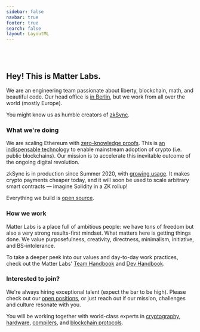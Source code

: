 ```yaml
---
sidebar: false
navbar: true
footer: true
search: false
layout: LayoutML
---
```


<!-- markdownlint-disable -->

<img :src="$withBase('matter_labs_logo_dark.svg')" width="260px"/>

<br>
<br>
<br>

## Hey! This is Matter Labs.

We are an engineering team passionate about liberty, blockchain, math, and beautiful code. Our head office is
[in Berlin](https://www.fullnode.berlin/), but we work from all over the world (mostly Europe).

You might know us as humble creators of [zkSync](https://zksync.io).

### What we're doing

We are scaling Ethereum with [zero-knowledge proofs](https://github.com/matter-labs/awesome-zero-knowledge-proofs/).
This is
[an indispensable technology](https://medium.com/matter-labs/evaluating-ethereum-l2-scaling-solutions-a-comparison-framework-b6b2f410f955)
to enable mainstream adoption of crypto (i.e. public blockchains). Our mission is to accelerate this inevitable outcome
of the ongoing digital revolution.

zkSync is in production since Summer 2020, with [growing usage](https://zkscan.io). It makes crypto payments cheaper
today, and it will soon be used to scale arbitrary smart contracts — imagine Solidity in a ZK rollup!

Everything we build is [open source](https://github.com/matter-labs).

### How we work

Matter Labs is a place full of ambitious people: we have tons of freedom but also a very strong results-first mindset.
What matters here is getting things done. We value purposefulness, creativity, directness, minimalism, initiative, and
BS-intolerance.

To take a deeper peek into our values and day-to-day work practices, check out the Matter Labs'
[Team Handbook](https://www.notion.so/matterlabs/Matter-Labs-Team-Handbook-43342b471fe14f05b2baf250cb7c7a02) and
[Dev Handbook](https://www.notion.so/matterlabs/Matter-Labs-Dev-Handbook-734f92a38b1d42d3be024886b578ac18).

### Interested to join?

We're always hiring exceptional talent (expect the bar to be high). Please check out our
[open positions](https://www.notion.so/matterlabs/Jobs-4a69ed0f7acb45c89f662cf12dbc2464), or just reach out if our
mission, challenges and culture resonate with you.

You will be working together with world-class experts in [cryptography](https://eprint.iacr.org/2019/1400.pdf),
[hardware](https://medium.com/matter-labs/worlds-first-practical-hardware-for-zero-knowledge-proofs-acceleration-72bf974f8d6e),
[compilers](https://zinc.zksync.io/), and
[blockchain protocols](https://medium.com/matter-labs/zksync-v1-1-reddit-edition-recursion-up-to-3-000-tps-subscriptions-and-more-fea668b5b0ff).
